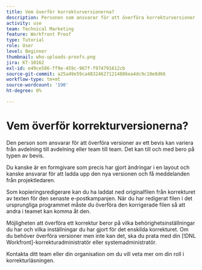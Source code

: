 ```yaml
---
title: Vem överför korrekturversionerna?
description: Personen som ansvarar för att överföra korrekturversioner i  [!DNL  Workfront] kan variera. Lär dig av vanliga användningsfall för att identifiera den perfekta konfigurationen i din organisation.
activity: use
team: Technical Marketing
feature: Workfront Proof
type: Tutorial
role: User
level: Beginner
thumbnail: who-uploads-proofs.png
jira: KT-10162
exl-id: e49ce586-ff9e-459c-967f-f974791612cb
source-git-commit: a25a49e59ca483246271214886ea4dc9c10e8d66
workflow-type: tm+mt
source-wordcount: '190'
ht-degree: 0%

---
```


# Vem överför korrekturversionerna?

Den person som ansvarar för att överföra versioner av ett bevis kan variera från avdelning till avdelning eller team till team. Det kan till och med bero på typen av bevis.

Du kanske är en formgivare som precis har gjort ändringar i en layout och kanske ansvarar för att ladda upp den nya versionen och få meddelanden från projektledaren.

Som kopieringsredigerare kan du ha laddat ned originalfilen från korrekturet av texten för den senaste e-postkampanjen. När du har redigerat filen i det ursprungliga programmet måste du överföra den korrigerade filen så att andra i teamet kan komma åt den.

Möjligheten att överföra ett korrektur beror på vilka behörighetsinställningar du har och vilka inställningar du har gjort för det enskilda korrekturet. Om du behöver överföra versioner men inte kan det, ska du prata med din [!DNL Workfront]-korrekturadministratör eller systemadministratör.

Kontakta ditt team eller din organisation om du vill veta mer om din roll i korrekturläsningen.

